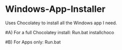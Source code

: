# Windows-App-Installer
Uses Chocolatey to install all the Windows app I need.

#A) For a full Chocolatey install:
	Run.bat installchoco

#B) For Apps only:
	Run.bat
